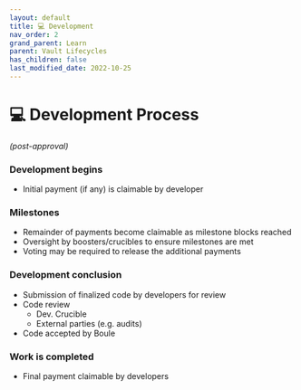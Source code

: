 ```yaml
---
layout: default
title: 💻 Development
nav_order: 2
grand_parent: Learn
parent: Vault Lifecycles
has_children: false
last_modified_date: 2022-10-25
---
```


# 💻 Development Process 
_(post-approval)_

### Development begins
* Initial payment (if any) is claimable by developer

### Milestones
* Remainder of payments become claimable as milestone blocks reached
* Oversight by boosters/crucibles to ensure milestones are met
* Voting may be required to release the additional payments

### Development conclusion
* Submission of finalized code by developers for review
* Code review
    * Dev. Crucible
    * External parties (e.g. audits)
* Code accepted by Boule

### Work is completed
* Final payment claimable by developers
